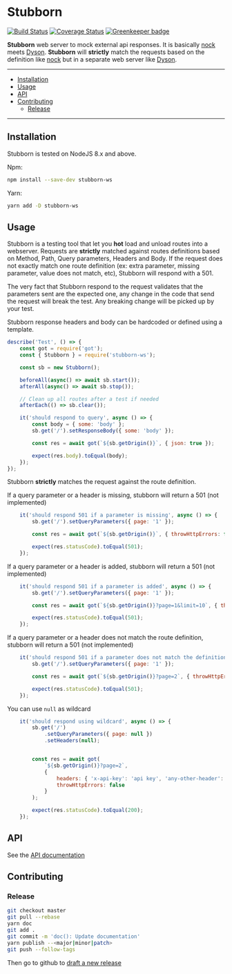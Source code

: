 # Stubborn 
[![Build Status](https://travis-ci.org/ybonnefond/stubborn.svg?branch=master)](https://travis-ci.org/ybonnefond/stubborn) [![Coverage Status](https://coveralls.io/repos/github/ybonnefond/stubborn/badge.svg?branch=master)](https://coveralls.io/github/ybonnefond/stubborn?branch=master) [![Greenkeeper badge](https://badges.greenkeeper.io/ybonnefond/stubborn.svg)](https://greenkeeper.io/)

**Stubborn** web server to mock external api responses. It is basically [nock](https://github.com/nock/nock) meets [Dyson](https://github.com/webpro/dyson). **Stubborn** will **strictly** match the requests based on the definition like [nock](https://github.com/nock/nock) but in a separate web server like [Dyson](https://github.com/webpro/dyson).

<hr />

- [Installation](#installation)
- [Usage](#usage)
- [API](#api)
- [Contributing](#contributing)
  * [Release](#release)

<hr />

## Installation

Stubborn is tested on NodeJS 8.x and above.

Npm:
```bash
npm install --save-dev stubborn-ws
```

Yarn:
```bash
yarn add -D stubborn-ws
```

## Usage

Stubborn is a testing tool that let you **hot** load and unload routes into a webserver. 
Requests are **strictly** matched against routes definitions based on Method, Path, Query parameters, Headers and Body.
If the request does not exactly match one route definition (ex: extra parameter, missing parameter, value does not match, etc), Stubborn will respond with a 501.

The very fact that Stubborn respond to the request validates that the parameters sent are the expected one, any change in the code that send the request will break the test. Any breaking change will be picked up by your test.

Stubborn response headers and body can be hardcoded or defined using a template. 


```javascript
describe('Test', () => {
    const got = require('got');
    const { Stubborn } = require('stubborn-ws');

    const sb = new Stubborn();

    beforeAll(async() => await sb.start());
    afterAll(async() => await sb.stop());

    // Clean up all routes after a test if needed
    afterEach(() => sb.clear());

    it('should respond to query', async () => {
        const body = { some: 'body' };
        sb.get('/').setResponseBody({ some: 'body' });

        const res = await got(`${sb.getOrigin()}`, { json: true });

        expect(res.body).toEqual(body);
    });
});
```

Stubborn **strictly** matches the request against the route definition. 

If a query parameter or a header is missing, stubborn will return a 501 (not implemented)

```javascript
    it('should respond 501 if a parameter is missing', async () => {
        sb.get('/').setQueryParameters({ page: '1' });

        const res = await got(`${sb.getOrigin()}`, { throwHttpErrors: false });

        expect(res.statusCode).toEqual(501);
    });
```

If a query parameter or a header is added, stubborn will return a 501 (not implemented)

```javascript
    it('should respond 501 if a parameter is added', async () => {
        sb.get('/').setQueryParameters({ page: '1' });

        const res = await got(`${sb.getOrigin()}?page=1&limit=10`, { throwHttpErrors: false });

        expect(res.statusCode).toEqual(501);
    });
```

If a query parameter or a header does not match the route definition, stubborn will return a 501 (not implemented)

```javascript
    it('should respond 501 if a parameter does not match the definition', async () => {
        sb.get('/').setQueryParameters({ page: '1' });

        const res = await got(`${sb.getOrigin()}?page=2`, { throwHttpErrors: false });

        expect(res.statusCode).toEqual(501);
    });
```

You can use `null` as wildcard

```javascript
    it('should respond using wildcard', async () => {
        sb.get('/')
            .setQueryParameters({ page: null })
            .setHeaders(null);


        const res = await got(
            `${sb.getOrigin()}?page=2`, 
            { 
                headers: { 'x-api-key': 'api key', 'any-other-header': 'stuff' }, 
                throwHttpErrors: false 
            }
        );

        expect(res.statusCode).toEqual(200);
    });
```

## API

See the [API documentation](doc/API.md)

## Contributing

### Release

```bash
git checkout master
git pull --rebase
yarn doc
git add .
git commit -m 'doc(): Update documentation'
yarn publish --<major|minor|patch>
git push --follow-tags
```

Then go to github to [draft a new release](https://github.com/ybonnefond/stubborn/releases/new) 
